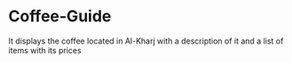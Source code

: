 # Coffee-Guide
It displays the coffee located in Al-Kharj with a description of it and a list of items with its prices
